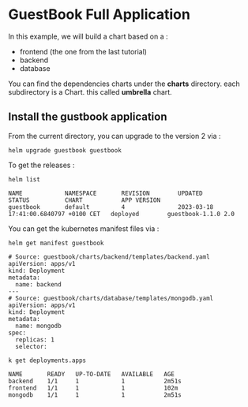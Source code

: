# GuestBook Full Application

In this example, we will build a chart based on a :
- frontend (the one from the last tutorial)
- backend
- database

You can find the dependencies charts under the **charts** directory. each subdirectory is a Chart.
this called **umbrella** chart.

## Install the gustbook application

From the current directory, you can upgrade to the version 2 via :

````shell
helm upgrade guestbook guestbook
````

To get the releases :

````shell
helm list
````

````log
NAME            NAMESPACE       REVISION        UPDATED                                 STATUS          CHART           APP VERSION
guestbook       default         4               2023-03-18 17:41:00.6840797 +0100 CET   deployed        guestbook-1.1.0 2.0
````

You can get the kubernetes manifest files via :

````shell
helm get manifest guestbook
````

````log
# Source: guestbook/charts/backend/templates/backend.yaml
apiVersion: apps/v1
kind: Deployment
metadata:
  name: backend
---
# Source: guestbook/charts/database/templates/mongodb.yaml
apiVersion: apps/v1
kind: Deployment
metadata:
  name: mongodb
spec:
  replicas: 1
  selector:
````

````shell
k get deployments.apps
````

````log
NAME       READY   UP-TO-DATE   AVAILABLE   AGE
backend    1/1     1            1           2m51s
frontend   1/1     1            1           102m
mongodb    1/1     1            1           2m51s
````